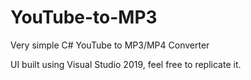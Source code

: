 # YouTube-to-MP3
Very simple C# YouTube to MP3/MP4 Converter

UI built using Visual Studio 2019, feel free to replicate it. 
